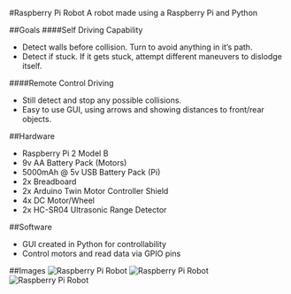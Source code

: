 #Raspberry Pi Robot
A robot made using a Raspberry Pi and Python

##Goals
####Self Driving Capability
- Detect walls before collision. Turn to avoid anything in it’s path.
- Detect if stuck. If it gets stuck, attempt different maneuvers to dislodge itself.

####Remote Control Driving
- Still detect and stop any possible collisions.
- Easy to use GUI, using arrows and showing distances to front/rear objects.

##Hardware
- Raspberry Pi 2 Model B
- 9v AA Battery Pack (Motors)
- 5000mAh @ 5v USB Battery Pack (Pi)
- 2x Breadboard
- 2x Arduino Twin Motor Controller Shield
- 4x DC Motor/Wheel
- 2x HC-SR04 Ultrasonic Range Detector

##Software
- GUI created in Python for controllability
- Control motors and read data via GPIO pins

##Images
![Raspberry Pi Robot](http://coreymccown.com/files/images/PiBot1.jpg)
![Raspberry Pi Robot](http://coreymccown.com/files/images/PiBot2.jpg)
![Raspberry Pi Robot](http://coreymccown.com/files/images/PiBot3.jpg)
